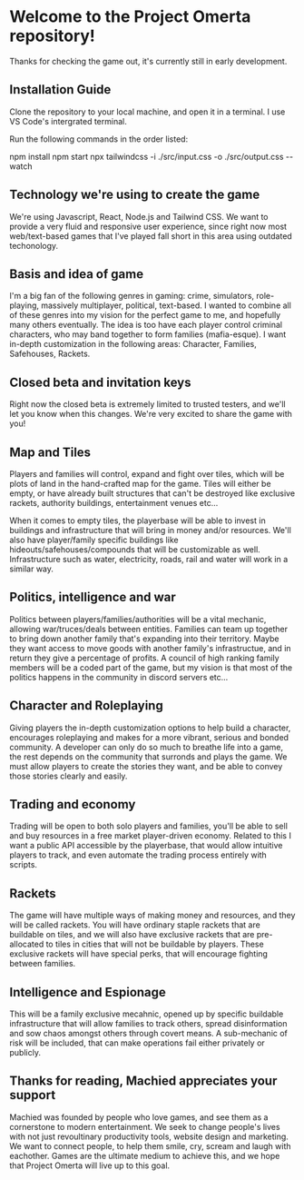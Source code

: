 # Welcome to the Project Omerta repository!

Thanks for checking the game out, it's currently still in early development.

## Installation Guide

Clone the repository to your local machine, and open it in a terminal. I use VS Code's intergrated terminal.

Run the following commands in the order listed:

npm install
npm start
npx tailwindcss -i ./src/input.css -o ./src/output.css --watch

## Technology we're using to create the game

We're using Javascript, React, Node.js and Tailwind CSS. We want to provide a very fluid and responsive user experience, since right now most web/text-based games that I've played fall short in this area using outdated techonology.

## Basis and idea of game

I'm a big fan of the following genres in gaming: crime, simulators, role-playing, massively multiplayer, political, text-based. I wanted to combine all of these genres into my vision for the perfect game to me, and hopefully many others eventually. The idea is too have each player control criminal characters, who may band together to form families (mafia-esque). I want in-depth customization in the following areas: Character, Families, Safehouses, Rackets.

## Closed beta and invitation keys

Right now the closed beta is extremely limited to trusted testers, and we'll let you know when this changes. We're very excited to share the game with you!

## Map and Tiles

Players and families will control, expand and fight over tiles, which will be plots of land in the hand-crafted map for the game. Tiles will either be empty, or have already built structures that can't be destroyed like exclusive rackets, authority buildings, entertainment venues etc...

When it comes to empty tiles, the playerbase will be able to invest in buildings and infrastructure that will bring in money and/or resources. We'll also have player/family specific buildings like hideouts/safehouses/compounds that will be customizable as well. Infrastructure such as water, electricity, roads, rail and water will work in a similar way.

## Politics, intelligence and war

Politics between players/families/authorities will be a vital mechanic, allowing war/truces/deals between entities. Families can team up together to bring down another family that's expanding into their territory. Maybe they want access to move goods with another family's infrastructue, and in return they give a percentage of profits. A council of high ranking family members will be a coded part of the game, but my vision is that most of the politics happens in the community in discord servers etc...

## Character and Roleplaying

Giving players the in-depth customization options to help build a character, encourages roleplaying and makes for a more vibrant, serious and bonded community. A developer can only do so much to breathe life into a game, the rest depends on the community that surronds and plays the game. We must allow players to create the stories they want, and be able to convey those stories clearly and easily.

## Trading and economy

Trading will be open to both solo players and families, you'll be able to sell and buy resources in a free market player-driven economy. Related to this I want a public API accessible by the playerbase, that would allow intuitive players to track, and even automate the trading process entirely with scripts.

## Rackets

The game will have multiple ways of making money and resources, and they will be called rackets. You will have ordinary staple rackets that are buildable on tiles, and we will also have exclusive rackets that are pre-allocated to tiles in cities that will not be buildable by players. These exclusive rackets will have special perks, that will encourage fighting between families.

## Intelligence and Espionage

This will be a family exclusive mecahnic, opened up by specific buildable infrastructure that will allow families to track others, spread disinformation and sow chaos amongst others through covert means. A sub-mechanic of risk will be included, that can make operations fail either privately or publicly.

## Thanks for reading, Machied appreciates your support

Machied was founded by people who love games, and see them as a cornerstone to modern entertainment. We seek to change people's lives with not just revoultinary productivity tools, website design and marketing. We want to connect people, to help them smile, cry, scream and laugh with eachother. Games are the ultimate medium to achieve this, and we hope that Project Omerta will live up to this goal.
